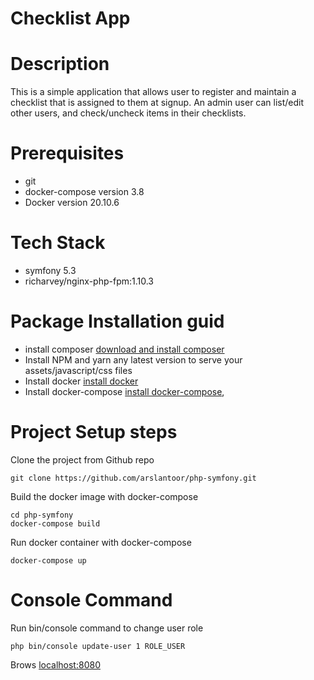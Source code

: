 # Checklist App

# Description
This is a simple application that allows user to register and maintain a checklist that is assigned to them at signup. An admin user can list/edit other users, and check/uncheck items in their checklists. 

# Prerequisites
* git
* docker-compose version 3.8
* Docker version 20.10.6

# Tech Stack
* symfony 5.3
* richarvey/nginx-php-fpm:1.10.3

# Package Installation guid
* install composer <a href="https://getcomposer.org/download/">download and install composer</a>
* Install NPM and yarn any latest version to serve your assets/javascript/css files
* Install docker <a href="https://docs.docker.com/engine/install/ubuntu/">install docker</a>
* Install docker-compose <a href="https://docs.docker.com/compose/install/">install docker-compose</a>,</li>

# Project Setup steps
Clone the project from Github repo
```git clone
git clone https://github.com/arslantoor/php-symfony.git
```
Build the docker image with docker-compose
```
cd php-symfony
docker-compose build
```
Run docker container with docker-compose
```
docker-compose up
```
# Console Command
Run bin/console command to change user role
```
php bin/console update-user 1 ROLE_USER
```

Brows <a href="http://localhost:8080">localhost:8080<a>
